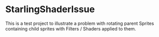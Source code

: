 # StarlingShaderIssue
This is a test project to illustrate a problem with rotating parent Sprites containing child sprites with Filters / Shaders applied to them.

